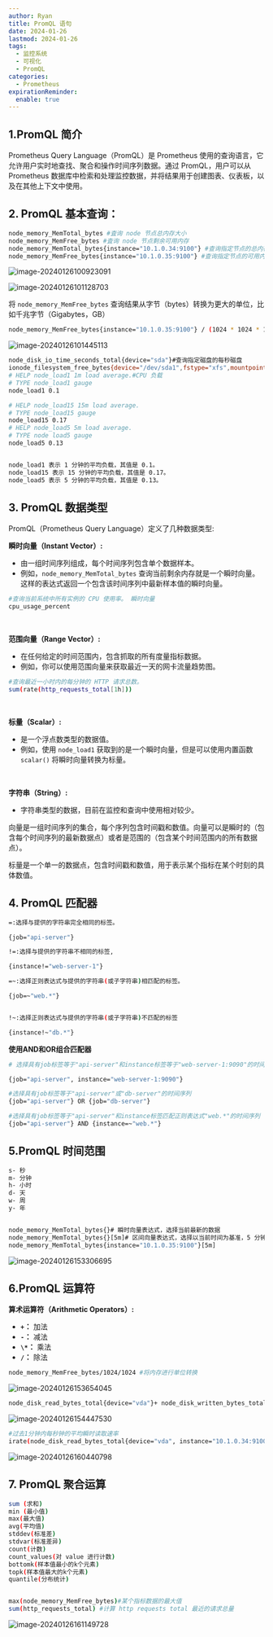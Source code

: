 ```yaml
---
author: Ryan
title: PromQL 语句
date: 2024-01-26
lastmod: 2024-01-26
tags:
  - 监控系统
  - 可视化
  - PromQL
categories:
  - Prometheus
expirationReminder:
  enable: true
---
```




## 1.PromQL 简介

Prometheus Query Language（PromQL）是 Prometheus 使用的查询语言，它允许用户实时地查找、聚合和操作时间序列数据。通过 PromQL，用户可以从 Prometheus 数据库中检索和处理监控数据，并将结果用于创建图表、仪表板，以及在其他上下文中使用。



## 2. PromQL 基本查询：

```bash
node_memory_MemTotal_bytes #査询 node 节点总内存大小
node_memory_MemFree_bytes #査询 node 节点剩余可用内存
node_memory_MemTotal_bytes{instance="10.1.0.34:9100"} #查询指定节点的总内存
node_memory_MemFree_bytes{instance="10.1.0.35:9100"} #查询指定节点的可用内存
```



![image-20240126100923091](https://cdn1.ryanxin.live/image-20240126100923091.png)

![image-20240126101128703](https://cdn1.ryanxin.live/image-20240126101128703.png)

将 `node_memory_MemFree_bytes` 查询结果从字节（bytes）转换为更大的单位，比如千兆字节（Gigabytes，GB）

```bash
node_memory_MemFree_bytes{instance="10.1.0.35:9100"} / (1024 * 1024 * 1024)
```

![image-20240126101445113](https://cdn1.ryanxin.live/image-20240126101445113.png)



```bash
node_disk_io_time_seconds_total{device="sda"}#查询指定磁盘的每秒磁盘 
ionode_filesystem_free_bytes{device="/dev/sda1",fstype="xfs",mountpoint=""} #査看指定磁盘的磁盘剩余空间
# HELP node_load1 1m load average.#CPU 负载
# TYPE node_load1 gauge
node_load1 0.1

# HELP node_load15 15m load average.
# TYPE node_load15 gauge
node_load15 0.17
# HELP node_load5 5m load average.
# TYPE node load5 gauge
node_load5 0.13


node_load1 表示 1 分钟的平均负载，其值是 0.1。
node_load15 表示 15 分钟的平均负载，其值是 0.17。
node_load5 表示 5 分钟的平均负载，其值是 0.13。
```



##  3. PromQL 数据类型

PromQL（Prometheus Query Language）定义了几种数据类型:

**瞬时向量（Instant Vector）:**

- 由一组时间序列组成，每个时间序列包含单个数据样本。
- 例如，`node_memory_MemTotal_bytes` 查询当前剩余内存就是一个瞬时向量。这样的表达式返回一个包含该时间序列中最新样本值的瞬时向量。

```bash
#查询当前系统中所有实例的 CPU 使用率。 瞬时向量
cpu_usage_percent
```



<br>

**范围向量（Range Vector）:**

- 在任何给定的时间范围内，包含抓取的所有度量指标数据。
- 例如，你可以使用范围向量来获取最近一天的网卡流量趋势图。

```bash
#查询最近一小时内的每分钟的 HTTP 请求总数。 
sum(rate(http_requests_total[1h]))
```



<br>



**标量（Scalar）:**

- 是一个浮点数类型的数据值。
- 例如，使用 `node_load1` 获取到的是一个瞬时向量，但是可以使用内置函数 `scalar()` 将瞬时向量转换为标量。

<br>

**字符串（String）:**

- 字符串类型的数据，目前在监控和查询中使用相对较少。



向量是一组时间序列的集合，每个序列包含时间戳和数值。向量可以是瞬时的（包含每个时间序列的最新数据点）或者是范围的（包含某个时间范围内的所有数据点）。

标量是一个单一的数据点，包含时间戳和数值，用于表示某个指标在某个时刻的具体数值。



## 4. PromQL 匹配器



```bash
=:选择与提供的字符串完全相同的标签。

{job="api-server"}

!=:选择与提供的字符串不相同的标签,

{instance!="web-server-1"}

=~:选择正则表达式与提供的字符串(或子字符串)相匹配的标签。

{job=~"web.*"}


!~:选择正则表达式与提供的字符串(或子字符串)不匹配的标签

{instance!~"db.*"}
```



**使用AND和OR组合匹配器**

```bash
# 选择具有job标签等于"api-server"和instance标签等于"web-server-1:9090"的时间序列

{job="api-server", instance="web-server-1:9090"}

#选择具有job标签等于"api-server"或"db-server"的时间序列
{job="api-server"} OR {job="db-server"}

#选择具有job标签等于"api-server"和instance标签匹配正则表达式"web.*"的时间序列
{job="api-server"} AND {instance=~"web.*"}
```





## 5.PromQL 时间范围



```bash
s- 秒
m- 分钟
h- 小时
d- 天
w- 周
y- 年


node_memory_MemTotal_bytes{}# 瞬时向量表达式，选择当前最新的数据
node_memory_MemTotal_bytes{}[5m]# 区间向量表达式，选择以当前时间为基准，5 分钟内的数据
node_memory_MemTotal_bytes{instance="10.1.0.35:9100"}[5m]
```

![image-20240126153306695](https://cdn1.ryanxin.live/image-20240126153306695.png)







## 6.PromQL 运算符

**算术运算符（Arithmetic Operators）:**

- **`+`：** 加法
- **`-`：** 减法
- **`\*`：** 乘法
- **`/`：** 除法

```bash
node_memory_MemFree_bytes/1024/1024 #将内存进行单位转换
```

![image-20240126153654045](https://cdn1.ryanxin.live/image-20240126153654045.png)



```bash
node_disk_read_bytes_total{device="vda"}+ node_disk_written_bytes_total{device="vda"}
```

![image-20240126154447530](https://cdn1.ryanxin.live/image-20240126154447530.png)



```bash
#过去1分钟内每秒钟的平均瞬时读取速率
irate(node_disk_read_bytes_total{device="vda", instance="10.1.0.34:9100", job="prometheus-k8s-node"}[1m])
```



![image-20240126160440798](https://cdn1.ryanxin.live/image-20240126160440798.png)



## 7.  PromQL 聚合运算

```bash
sum (求和)
min (最小值)
max(最大值)
avg(平均值)
stddev(标准差)
stdvar(标准差异)
count(计数)
count_values(对 value 进行计数)
bottomk(样本值最小的k个元素)
topk(样本值最大的k个元素)
quantile(分布统计)


max(node_memory_MemFree_bytes)#某个指标数据的最大值
sum(http_requests_total) #计算 http requests total 最近的请求总量
```

![image-20240126161149728](https://cdn1.ryanxin.live/image-20240126161149728.png)